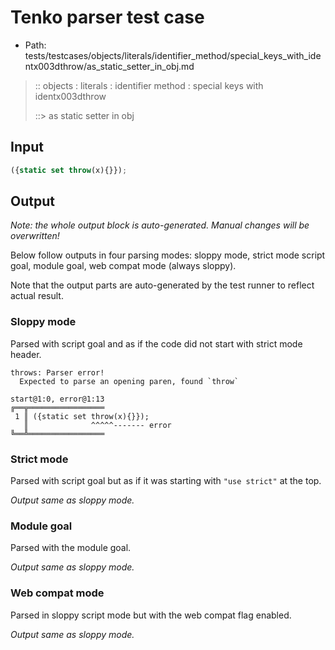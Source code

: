 # Tenko parser test case

- Path: tests/testcases/objects/literals/identifier_method/special_keys_with_identx003dthrow/as_static_setter_in_obj.md

> :: objects : literals : identifier method : special keys with identx003dthrow
>
> ::> as static setter in obj

## Input

`````js
({static set throw(x){}});
`````

## Output

_Note: the whole output block is auto-generated. Manual changes will be overwritten!_

Below follow outputs in four parsing modes: sloppy mode, strict mode script goal, module goal, web compat mode (always sloppy).

Note that the output parts are auto-generated by the test runner to reflect actual result.

### Sloppy mode

Parsed with script goal and as if the code did not start with strict mode header.

`````
throws: Parser error!
  Expected to parse an opening paren, found `throw`

start@1:0, error@1:13
╔══╦═════════════════
 1 ║ ({static set throw(x){}});
   ║              ^^^^^------- error
╚══╩═════════════════

`````

### Strict mode

Parsed with script goal but as if it was starting with `"use strict"` at the top.

_Output same as sloppy mode._

### Module goal

Parsed with the module goal.

_Output same as sloppy mode._

### Web compat mode

Parsed in sloppy script mode but with the web compat flag enabled.

_Output same as sloppy mode._
